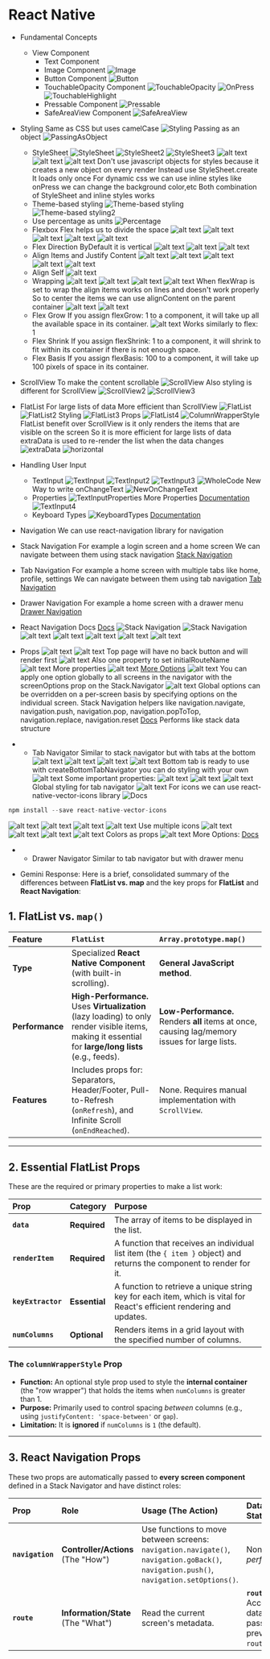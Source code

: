 # React Native

- Fundamental Concepts

  - View Component
    - Text Component
    - Image Component
      ![Image](Images/image.png)
    - Button Component
      ![Button](Images/image-1.png)
    - TouchableOpacity Component
      ![TouchableOpacity](Images/image-2.png)
      ![OnPress](Images/image-3.png)
      ![TouchableHighlight](Images/image-4.png)
    - Pressable Component
      ![Pressable](Images/image-5.png)
    - SafeAreaView Component
      ![SafeAreaView](Images/image-6.png)

- Styling
  Same as CSS but uses camelCase
  ![Styling](Images/image-7.png)
  Passing as an object
  ![PassingAsObject](Images/image-8.png)
  - StyleSheet
    ![StyleSheet](Images/image-9.png)
    ![StyleSheet2](Images/image-10.png)
    ![StyleSheet3](Images/image-11.png)
    ![alt text](Images/image-12.png)
    ![alt text](Images/image-13.png)
    ![alt text](Images/image-14.png)
    Don't use javascript objects for styles because it creates a new object on every render
    Instead use StyleSheet.create
    It loads only once
    For dynamic css we can use inline styles
    like onPress we can change the background color,etc
    Both combination of StyleSheet and inline styles works
  - Theme-based styling
    ![Theme-based styling](Images/image-15.png)
    ![Theme-based styling2](Images/image-16.png)
  - Use percentage as units
    ![Percentage](Images/image-17.png)
  - Flexbox
    Flex helps us to divide the space
    ![alt text](Images/image-18.png)
    ![alt text](Images/image-19.png)
    ![alt text](Images/image-20.png)
    ![alt text](Images/image-21.png)
    ![alt text](Images/image-22.png)
  - Flex Direction
    ByDefault it is vertical
    ![alt text](Images/image-23.png)
    ![alt text](Images/image-24.png)
    ![alt text](Images/image-25.png)
  - Align Items and Justify Content
    ![alt text](Images/image-26.png)
    ![alt text](Images/image-27.png)
    ![alt text](Images/image-28.png)
    ![alt text](Images/image-29.png)
    ![alt text](Images/image-30.png)
  - Align Self
    ![alt text](Images/image-31.png)
  - Wrapping
    ![alt text](Images/image-32.png)
    ![alt text](Images/image-33.png)
    ![alt text](Images/image-34.png)
    ![alt text](Images/image-35.png)
    When flexWrap is set to wrap the align items works on lines and doesn't work properly
    So to center the items we can use alignContent on the parent container
    ![alt text](Images/image-36.png)
    ![alt text](Images/image-37.png)
  - Flex Grow
    If you assign flexGrow: 1 to a component, it will take up all the available space in its container.
    ![alt text](Images/image-38.png)
    Works similarly to flex: 1
  - Flex Shrink
    If you assign flexShrink: 1 to a component, it will shrink to fit within its container if there is not enough space.
  - Flex Basis
    If you assign flexBasis: 100 to a component, it will take up 100 pixels of space in its container.

- ScrollView
  To make the content scrollable
  ![ScrollView](Images/image-39.png)
  Also styling is different for ScrollView
  ![ScrollView2](Images/image-40.png)
  ![ScrollView3](Images/image-41.png)
- FlatList
  For large lists of data
  More efficient than ScrollView
  ![FlatList](Images/image-42.png)
  ![FlatList2](Images/image-43.png)
  Styling
  ![FlatList3](Images/image-44.png)
  Props
  ![FlatList4](Images/image-45.png)
  ![ColumnWrapperStyle](Images/image-46.png)
  FlatList benefit over ScrollView is it only renders the items that are visible on the screen
  So it is more efficient for large lists of data
  extraData is used to re-render the list when the data changes
  ![extraData](Images/image-47.png)
  ![horizontal](Images/image-48.png)

- Handling User Input
  - TextInput
  ![TextInput](Images/image-49.png)
  ![TextInput2](Images/image-50.png)
  ![TextInput3](Images/image-51.png)
  ![WholeCode](Images/image-52.png)
  New Way to write onChangeText
  ![NewOnChangeText](Images/image-52.png)
  - Properties
  ![TextInputProperties](Images/image-53.png)
  More Properties
  [Documentation](https://reactnative.dev/docs/textInput)
  ![TextInput4](Images/image-54.png)
  - Keyboard Types
  ![KeyboardTypes](Images/image-55.png)
  [Documentation](https://reactnative.dev/docs/textInput#keyboardtype)

- Navigation
  We can use react-navigation library for navigation
 - Stack Navigation
  For example a login screen and a home screen
  We can navigate between them using stack navigation
  [Stack Navigation](https://reactnavigation.org/docs/native-stack-navigator/)
 - Tab Navigation
   For example a home screen with multiple tabs like home, profile, settings
   We can navigate between them using tab navigation
   [Tab Navigation](https://reactnavigation.org/docs/bottom-tab-navigator/)
 - Drawer Navigation
   For example a home screen with a drawer menu
   [Drawer Navigation](https://reactnavigation.org/docs/drawer-navigator/)
 - React Navigation Docs
   [Docs](https://reactnavigation.org/docs/getting-started/)
  ![Stack Navigation](Images/image-56.png)
  ![Stack Navigation](Images/image-57.png)
  ![alt text](Images/image-58.png)
  ![alt text](Images/image-59.png)
  ![alt text](Images/image-60.png)
  ![alt text](Images/image-61.png)
  ![alt text](Images/image-62.png)
  - Props
   ![alt text](Images/image-63.png)
   ![alt text](Images/image-64.png)
  Top page will have no back button and will render first
  ![alt text](Images/image-65.png)
  Also one property to set initialRouteName
  ![alt text](Images/image-66.png)
  More properties
  ![alt text](Images/image-67.png)
  [More Options](https://reactnavigation.org/docs/native-stack-navigator/#options)
  ![alt text](Images/image-68.png)
  You can apply one option globally to all screens in the navigator with the screenOptions prop on the Stack.Navigator
  ![alt text](Images/image-69.png)
  Global options can be overridden on a per-screen basis by specifying options on the individual screen.
  Stack Navigation helpers like navigation.navigate, navigation.push, navigation.pop, navigation.popToTop, navigation.replace, navigation.reset
  [Docs](https://reactnavigation.org/docs/native-stack-navigator/#helpers)
  Performs like stack data structure
  - - Tab Navigator
  Similar to stack navigator but with tabs at the bottom
  ![alt text](Images/image-70.png)
  ![alt text](Images/image-71.png)
  ![alt text](Images/image-72.png)
  ![alt text](Images/image-73.png)
  Bottom tab is ready to use with createBottomTabNavigator you can do styling with your own
  ![alt text](Images/image-74.png)
  Some important properties:
  ![alt text](Images/image-75.png)
  ![alt text](Images/image-76.png)
  ![alt text](Images/image-77.png)
  Global styling for tab navigator
  ![alt text](Images/image-78.png)
  For icons we can use react-native-vector-icons library
  ![Docs](https://oblador.github.io/react-native-vector-icons/)
  ```js
  npm install --save react-native-vector-icons
  ```
  ![alt text](Images/image-79.png)
  ![alt text](Images/image-80.png)
  ![alt text](Images/image-81.png)
  ![alt text](Images/image-82.png)
  Use multiple icons
  ![alt text](Images/image-83.png)
  ![alt text](Images/image-84.png)
  ![alt text](Images/image-85.png)
  ![alt text](Images/image-86.png)
  Colors as props
  ![alt text](Images/image-87.png)
  More Options:
  [Docs](https://reactnavigation.org/docs/bottom-tab-navigator/#options)
  - - Drawer Navigator
  Similar to tab navigator but with drawer menu


- Gemini Response:
Here is a brief, consolidated summary of the differences between **FlatList vs. map** and the key props for **FlatList** and **React Navigation**:

## 1. FlatList vs. `map()`

| Feature | `FlatList` | `Array.prototype.map()` |
| :--- | :--- | :--- |
| **Type** | Specialized **React Native Component** (with built-in scrolling). | **General JavaScript method**. |
| **Performance** | **High-Performance.** Uses **Virtualization** (lazy loading) to only render visible items, making it essential for **large/long lists** (e.g., feeds). | **Low-Performance.** Renders **all** items at once, causing lag/memory issues for large lists. |
| **Features** | Includes props for: Separators, Header/Footer, Pull-to-Refresh (`onRefresh`), and Infinite Scroll (`onEndReached`). | None. Requires manual implementation with `ScrollView`. |

---

## 2. Essential FlatList Props

These are the required or primary properties to make a list work:

| Prop | Category | Purpose |
| :--- | :--- | :--- |
| **`data`** | **Required** | The array of items to be displayed in the list. |
| **`renderItem`** | **Required** | A function that receives an individual list item (the `{ item }` object) and returns the component to render for it. |
| **`keyExtractor`** | **Essential** | A function to retrieve a unique string key for each item, which is vital for React's efficient rendering and updates. |
| **`numColumns`** | **Optional** | Renders items in a grid layout with the specified number of columns. |

### The `columnWrapperStyle` Prop

* **Function:** An optional style prop used to style the **internal container** (the "row wrapper") that holds the items when `numColumns` is greater than 1.
* **Purpose:** Primarily used to control spacing *between* columns (e.g., using `justifyContent: 'space-between'` or `gap`).
* **Limitation:** It is **ignored** if `numColumns` is `1` (the default).

---

## 3. React Navigation Props

These two props are automatically passed to **every screen component** defined in a Stack Navigator and have distinct roles:

| Prop | Role | Usage (The Action) | Data Access (The State) |
| :--- | :--- | :--- | :--- |
| **`navigation`** | **Controller/Actions** (The "How") | Use functions to move between screens: `navigation.navigate()`, `navigation.goBack()`, `navigation.push()`, `navigation.setOptions()`. | None. Used to *perform* navigation. |
| **`route`** | **Information/State** (The "What") | Read the current screen's metadata. | **`route.params`**: Accesses the data/parameters passed from the previous screen (e.g., `route.params.itemId`). |

